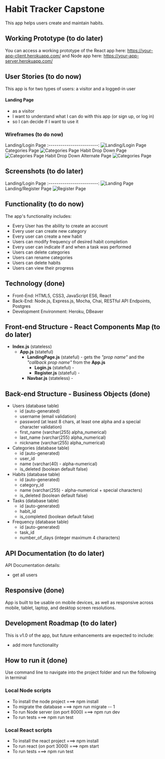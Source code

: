 # Habit Tracker Capstone
This app helps users create and maintain habits.

## Working Prototype (to do later)
You can access a working prototype of the React app here: https://your-app-client.herokuapp.com/ and Node app here: https://your-app-server.herokuapp.com/


## User Stories (to do now)
This app is for two types of users: a visitor and a logged-in user

#### Landing Page
* as a visitor
* I want to understand what I can do with this app (or sign up, or log in)
* so I can decide if I want to use it



### Wireframes (to do now)
Landing/Login Page
:-------------------------:
![Landing/Login Page](/github-images/wireframes/landing-page.jpg)
Categories Page
![Categories Page](/github-images/wireframes/categories.jpg)
Habit Drop Down Page
![Categories Page](/github-images/wireframes/habit-drop-down.jpg)
Habit Drop Down Alternate Page
![Categories Page](/github-images/wireframes/habit-drop-down-2.jpg)

## Screenshots (to do later)
Landing/Login Page
:-------------------------:
![Landing Page](/github-images/screenshots/login-page-screenshot.png)
Landing/Register Page
![Register Page](/github-images/screenshots/login-page-screenshot.png)

## Functionality (to do now)
The app's functionality includes:
* Every User has the ability to create an account
* Every user can create new category
* Every user can create a new habit
* Users can modify frequency of desired habit completion
* Every user can indicate if and when a task was performed
* Users can delete categories
* Users can rename categories
* Users can delete habits
* Users can view their progress

## Technology (done)
* Front-End: HTML5, CSS3, JavaScript ES6, React
* Back-End: Node.js, Express.js, Mocha, Chai, RESTful API Endpoints, Postgres
* Development Environment: Heroku, DBeaver


## Front-end Structure - React Components Map (to do later)
* __Index.js__ (stateless)
    * __App.js__ (stateful)
        * __LandingPage.js__ (stateful) - gets the _"prop name"_ and the _"callback prop name"_ from the __App.js__
            * __Login.js__ (stateful) -
            * __Register.js__ (stateful) -
        * __Navbar.js__ (stateless) -

## Back-end Structure - Business Objects (done)
* Users (database table)
    * id (auto-generated)
    * username (email validation)
    * password (at least 8 chars, at least one alpha and a special character validation)
    * first_name (varchar(255) alpha_numerical)
    * last_name (varchar(255) alpha_numerical)
    * nickname (varchar(255) alpha_numerical)
* Categories (database table)
    * id (auto-generated)
    * user_id
    * name (varchar(40) - alpha-numerical)
    * is_deleted (boolean default false)
* Habits (database table)
    * id (auto-generated)
    * category_id
    * name (varchar(255) - alpha-numerical + special characters)
    * is_deleted (boolean default false)
* Tasks (database table)
    * id (auto-generated)
    * habit_id
    * is_completed (boolean default false)
* Frequency (database table)
    * id (auto-generated)
    * task_id
    * number_of_days (integer maximum 4 characters)

## API Documentation (to do later)
API Documentation details:
* get all users

## Responsive (done)
App is built to be usable on mobile devices, as well as responsive across mobile, tablet, laptop, and desktop screen resolutions.

## Development Roadmap (to do later)
This is v1.0 of the app, but future enhancements are expected to include:
* add more functionality

## How to run it (done)
Use command line to navigate into the project folder and run the following in terminal

### Local Node scripts 
* To install the node project ===> npm install
* To migrate the database ===> npm run migrate -- 1
* To run Node server (on port 8000) ===> npm run dev
* To run tests ===> npm run test

### Local React scripts
* To install the react project ===> npm install
* To run react (on port 3000) ===> npm start
* To run tests ===> npm run test